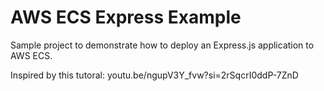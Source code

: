 # AWS ECS Express Example

Sample project to demonstrate how to deploy an Express.js application to AWS ECS.

Inspired by this tutoral: youtu.be/ngupV3Y_fvw?si=2rSqcrI0ddP-7ZnD